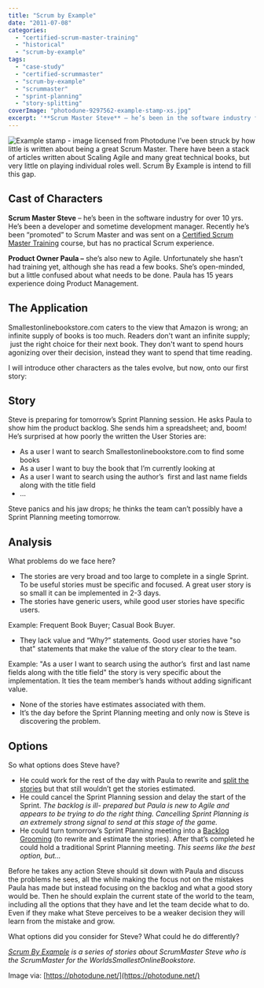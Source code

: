 ```yaml
---
title: "Scrum by Example"
date: "2011-07-08"
categories: 
  - "certified-scrum-master-training"
  - "historical"
  - "scrum-by-example"
tags: 
  - "case-study"
  - "certified-scrummaster"
  - "scrum-by-example"
  - "scrummaster"
  - "sprint-planning"
  - "story-splitting"
coverImage: "photodune-9297562-example-stamp-xs.jpg"
excerpt: '**Scrum Master Steve** – he’s been in the software industry for over 10 yrs. He’s been a'
---
```


![Example stamp - image licensed from Photodune](src/content/blog/the-scrummaster-tales/images/photodune-9297562-example-stamp-xs.jpg) I’ve been struck by how little is written about being a great Scrum Master. There have been a stack of articles written about Scaling Agile and many great technical books, but very little on playing individual roles well. Scrum By Example is intend to fill this gap.

## Cast of Characters

**Scrum Master Steve** – he’s been in the software industry for over 10 yrs. He’s been a developer and sometime development manager. Recently he’s been “promoted” to Scrum Master and was sent on a [Certified Scrum Master Training](/certified-scrummaster-csm-training) course, but has no practical Scrum experience.

**Product Owner Paula –** she’s also new to Agile. Unfortunately she hasn’t had training yet, although she has read a few books. She’s open-minded, but a little confused about what needs to be done. Paula has 15 years experience doing Product Management.

## The Application

Smallestonlinebookstore.com caters to the view that Amazon is wrong; an infinite supply of books is too much. Readers don't want an infinite supply;  just the right choice for their next book. They don't want to spend hours agonizing over their decision, instead they want to spend that time reading.

I will introduce other characters as the tales evolve, but now, onto our first story:

## Story

Steve is preparing for tomorrow’s Sprint Planning session. He asks Paula to show him the product backlog. She sends him a spreadsheet; and, boom! He’s surprised at how poorly the written the User Stories are:

- As a user I want to search Smallestonlinebookstore.com to find some books
- As a user I want to buy the book that I’m currently looking at
- As a user I want to search using the author’s  first and last name fields along with the title field
- …

Steve panics and his jaw drops; he thinks the team can’t possibly have a Sprint Planning meeting tomorrow.

## Analysis

What problems do we face here?

- The stories are very broad and too large to complete in a single Sprint. To be useful stories must be specific and focused. A great user story is so small it can be implemented in 2-3 days.
- The stories have generic users, while good user stories have specific users.

Example: Frequent Book Buyer; Casual Book Buyer.

- They lack value and “Why?” statements. Good user stories have "so that" statements that make the value of the story clear to the team.

Example: "As a user I want to search using the author’s  first and last name fields along with the title field" the story is very specific about the implementation. It ties the team member’s hands without adding significant value.

- None of the stories have estimates associated with them.
- It’s the day before the Sprint Planning meeting and only now is Steve is discovering the problem.

## Options

So what options does Steve have?

- He could work for the rest of the day with Paula to rewrite and [split the stories](/blog/more-notes-on-story-splitting) but that still wouldn’t get the stories estimated.
- He could cancel the Sprint Planning session and delay the start of the Sprint. _The backlog is ill- prepared but Paula is new to Agile and appears to be trying to do the right thing. Cancelling Sprint Planning is an extremely strong signal to send at this stage of the game._
- He could turn tomorrow’s Sprint Planning meeting into a [Backlog Grooming](/blog/basic-explanation-of-the-different-parts-of-agile-planning) (to rewrite and estimate the stories). After that’s completed he could hold a traditional Sprint Planning meeting. _This seems like the best option, but…_

Before he takes any action Steve should sit down with Paula and discuss the problems he sees, all the while making the focus not on the mistakes Paula has made but instead focusing on the backlog and what a good story would be. Then he should explain the current state of the world to the team, including all the options that they have and let the team decide what to do. Even if they make what Steve perceives to be a weaker decision they will learn from the mistake and grow.

What options did you consider for Steve? What could he do differently?

_[Scrum By Example](/blog/scrum-by-example) is a series of stories about ScrumMaster Steve who is the ScrumMaster for the WorldsSmallestOnlineBookstore._

Image via: [https://photodune.net/](https://photodune.net/)
